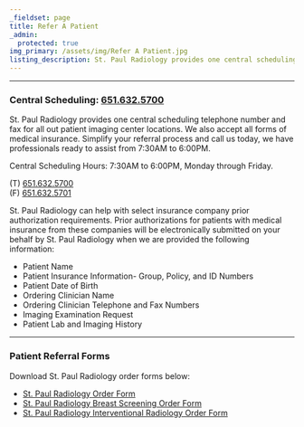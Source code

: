 ```yaml
---
_fieldset: page
title: Refer A Patient
_admin:
  protected: true
img_primary: /assets/img/Refer A Patient.jpg
listing_description: St. Paul Radiology provides one central scheduling telephone number and fax for all out patient imaging center locations. We also accept all forms of medical insurance.
---
```

<hr><h3>Central Scheduling: <a href="tel: 651.632.5700">651.632.5700</a></h3><p>St. Paul Radiology provides one central scheduling telephone number and fax for all out patient imaging center locations. We also accept all forms of medical insurance. Simplify your referral process and call us today, we have professionals ready to assist from 7:30AM to 6:00PM.
</p><p>Central Scheduling Hours: 7:30AM to 6:00PM, Monday through Friday.
</p><p>(T) <a href="tel: 651.632.5700">651.632.5700</a><br>(F) <a href="tel: 651.632.5701">651.632.5701</a>
</p>St. Paul Radiology can help with select insurance company prior authorization requirements. Prior authorizations for patients with medical insurance from these companies will be electronically submitted on your behalf by St. Paul Radiology when we are provided the following information:<ul>
	<li>Patient Name</li>
	<li>Patient Insurance Information- Group, Policy, and ID Numbers</li>
	<li>Patient Date of Birth</li>
	<li>Ordering Clinician Name</li>
	<li>Ordering Clinician Telephone and Fax Numbers</li>
	<li>Imaging Examination Request</li>
	<li>Patient Lab and Imaging History</li>
</ul><hr><h3>Patient Referral Forms</h3><p>Download St. Paul Radiology order forms below:<br>
</p><ul>
	<li><span></span><a href="/assets/files/SPR Order Form.pdf" target="_blank"></a><a href="/assets/files/SPR Order Form-20161007121213.pdf" target="_blank">St. Paul Radiology Order Form</a><br></li>
	<li><a href="/assets/files/SPR Breast Order form v4.pdf" target="_blank"></a><a href="/assets/files/SPR Breast Screening Order Form-20161007120919.pdf" target="_blank">St. Paul Radiology Breast Screening Order Form</a></li>
	<li><a href="/assets/files/SPR Interventional Radiology Order Form.51 copy.pdf" target="_blank"></a><a href="/assets/files/SPR Interventional Radiology Order Form-20161007121042.pdf" target="_blank">St. Paul Radiology Interventional Radiology Order Form</a></li>
</ul>